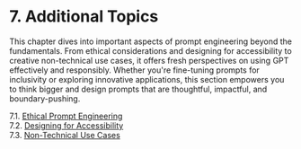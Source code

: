 # 7. Additional Topics

This chapter dives into important aspects of prompt engineering beyond
the fundamentals. From ethical considerations and designing for
accessibility to creative non-technical use cases, it offers fresh
perspectives on using GPT effectively and responsibly. Whether you're
fine-tuning prompts for inclusivity or exploring innovative
applications, this section empowers you to think bigger and design
prompts that are thoughtful, impactful, and boundary-pushing.

   7.1. [Ethical Prompt Engineering](guide/7.1-ethical-prompting.md)  
   7.2. [Designing for Accessibility](guide/7.2-accessibility.md)  
   7.3. [Non-Technical Use Cases](guide/7.3-non-technical.md)  